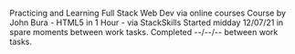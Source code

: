 Practicing and Learning Full Stack Web Dev via online courses Course by John Bura - HTML5 in 1 Hour - via StackSkills Started midday 12/07/21 in spare moments between work tasks. 
Completed --/--/-- between work tasks.

